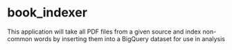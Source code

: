 # book_indexer
This application will take all PDF files from a given source and index non-common words by inserting them into a BigQuery dataset for use in analysis
